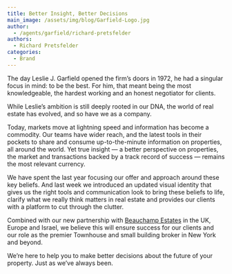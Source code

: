 ```yaml
---
title: Better Insight, Better Decisions
main_image: /assets/img/blog/Garfield-Logo.jpg
author:
  - /agents/garfield/richard-pretsfelder
authors:
  - Richard Pretsfelder
categories:
  - Brand
---
```

<p>The day Leslie J. Garfield opened the firm’s doors in 1972, he had a singular focus in mind: to be the best. For him, that meant being the most knowledgeable, the hardest working and an honest negotiator for clients.</p><p>While Leslie’s ambition is still deeply rooted in our DNA, the world of real estate has evolved, and so have we as a company.<br></p><p>Today, markets move at lightning speed and information has become a commodity. Our teams have wider reach, and the latest tools in their pockets to share and consume up-to-the-minute information on properties, all around the world. Yet true insight — a better perspective on properties, the market and transactions backed by a track record of success —  remains the most relevant currency. <br></p><p>We have spent the last year focusing our offer and approach around these key beliefs. And last week we introduced an updated visual identity that gives us the right tools and communication look to bring these beliefs to life, clarify what we really think matters in real estate and provides our clients with a platform to cut through the clutter.<br></p><p>Combined with our new partnership with <a href="http://www.beauchamp.co.uk/" target="_blank">Beauchamp Estates</a> in the UK, Europe and Israel, we believe this will ensure success for our clients and our role as the premier Townhouse and small building broker in New York and beyond.<br></p><p>We’re here to help you to make better decisions about the future of your property. Just as we’ve always been.<br></p>
